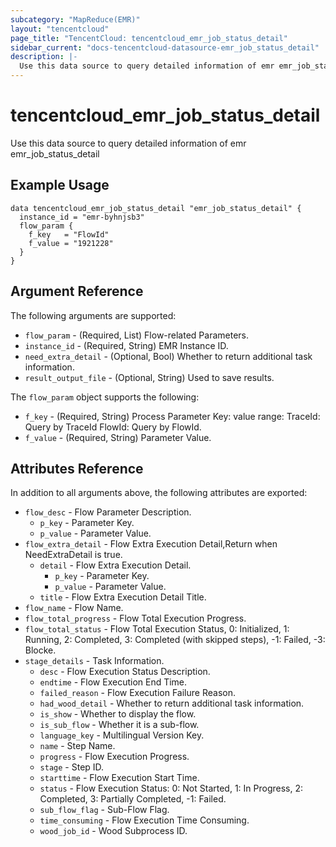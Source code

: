 ```yaml
---
subcategory: "MapReduce(EMR)"
layout: "tencentcloud"
page_title: "TencentCloud: tencentcloud_emr_job_status_detail"
sidebar_current: "docs-tencentcloud-datasource-emr_job_status_detail"
description: |-
  Use this data source to query detailed information of emr emr_job_status_detail
---
```


# tencentcloud_emr_job_status_detail

Use this data source to query detailed information of emr emr_job_status_detail

## Example Usage

```hcl
data tencentcloud_emr_job_status_detail "emr_job_status_detail" {
  instance_id = "emr-byhnjsb3"
  flow_param {
    f_key   = "FlowId"
    f_value = "1921228"
  }
}
```

## Argument Reference

The following arguments are supported:

* `flow_param` - (Required, List) Flow-related Parameters.
* `instance_id` - (Required, String) EMR Instance ID.
* `need_extra_detail` - (Optional, Bool) Whether to return additional task information.
* `result_output_file` - (Optional, String) Used to save results.

The `flow_param` object supports the following:

* `f_key` - (Required, String) Process Parameter Key: value range: TraceId: Query by TraceId FlowId: Query by FlowId.
* `f_value` - (Required, String) Parameter Value.

## Attributes Reference

In addition to all arguments above, the following attributes are exported:

* `flow_desc` - Flow Parameter Description.
  * `p_key` - Parameter Key.
  * `p_value` - Parameter Value.
* `flow_extra_detail` - Flow Extra Execution Detail,Return when NeedExtraDetail is true.
  * `detail` - Flow Extra Execution Detail.
    * `p_key` - Parameter Key.
    * `p_value` - Parameter Value.
  * `title` - Flow Extra Execution Detail Title.
* `flow_name` - Flow Name.
* `flow_total_progress` - Flow Total Execution Progress.
* `flow_total_status` - Flow Total Execution Status, 0: Initialized, 1: Running, 2: Completed, 3: Completed (with skipped steps), -1: Failed, -3: Blocke.
* `stage_details` - Task Information.
  * `desc` - Flow Execution Status Description.
  * `endtime` - Flow Execution End Time.
  * `failed_reason` - Flow Execution Failure Reason.
  * `had_wood_detail` - Whether to return additional task information.
  * `is_show` - Whether to display the flow.
  * `is_sub_flow` - Whether it is a sub-flow.
  * `language_key` - Multilingual Version Key.
  * `name` - Step Name.
  * `progress` - Flow Execution Progress.
  * `stage` - Step ID.
  * `starttime` - Flow Execution Start Time.
  * `status` - Flow Execution Status: 0: Not Started, 1: In Progress, 2: Completed, 3: Partially Completed, -1: Failed.
  * `sub_flow_flag` - Sub-Flow Flag.
  * `time_consuming` - Flow Execution Time Consuming.
  * `wood_job_id` - Wood Subprocess ID.



